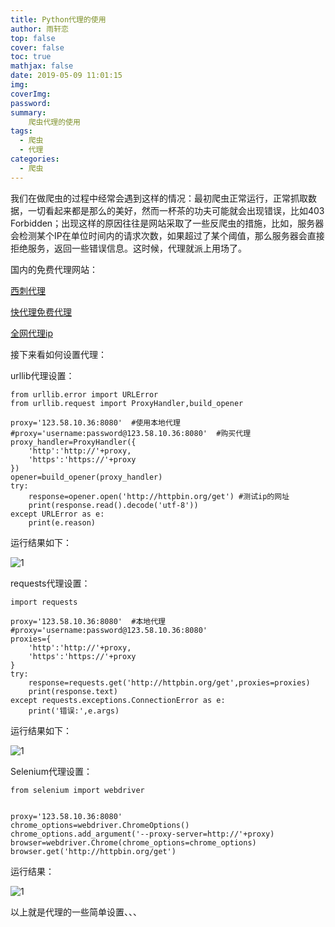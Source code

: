 ```yaml
---
title: Python代理的使用
author: 雨轩恋
top: false
cover: false
toc: true
mathjax: false
date: 2019-05-09 11:01:15
img:
coverImg:
password:
summary:
    爬虫代理的使用
tags:
  - 爬虫
  - 代理
categories:
  - 爬虫
---
```


我们在做爬虫的过程中经常会遇到这样的情况：最初爬虫正常运行，正常抓取数据，一切看起来都是那么的美好，然而一杯茶的功夫可能就会出现错误，比如403 Forbidden；出现这样的原因往往是网站采取了一些反爬虫的措施，比如，服务器会检测某个IP在单位时间内的请求次数，如果超过了某个阈值，那么服务器会直接拒绝服务，返回一些错误信息。这时候，代理就派上用场了。

国内的免费代理网站：

[西刺代理](https://www.xicidaili.com/)

[快代理免费代理](https://www.kuaidaili.com/free/inha/)

[全网代理ip](http://www.goubanjia.com/)

接下来看如何设置代理：

urllib代理设置：
```
from urllib.error import URLError
from urllib.request import ProxyHandler,build_opener

proxy='123.58.10.36:8080'  #使用本地代理
#proxy='username:password@123.58.10.36:8080'  #购买代理
proxy_handler=ProxyHandler({
    'http':'http://'+proxy,
    'https':'https://'+proxy
})
opener=build_opener(proxy_handler)
try:
    response=opener.open('http://httpbin.org/get') #测试ip的网址
    print(response.read().decode('utf-8'))
except URLError as e:
    print(e.reason)
```
运行结果如下：

![1](https://img2018.cnblogs.com/blog/1471003/201812/1471003-20181218200044731-924552458.png)

requests代理设置：
```
import requests

proxy='123.58.10.36:8080'  #本地代理
#proxy='username:password@123.58.10.36:8080'
proxies={
    'http':'http://'+proxy,
    'https':'https://'+proxy
}
try:
    response=requests.get('http://httpbin.org/get',proxies=proxies)
    print(response.text)
except requests.exceptions.ConnectionError as e:
    print('错误:',e.args)
```

运行结果如下：

![1](https://img2018.cnblogs.com/blog/1471003/201812/1471003-20181218200206306-526102698.png)


Selenium代理设置：
```
from selenium import webdriver


proxy='123.58.10.36:8080'
chrome_options=webdriver.ChromeOptions()
chrome_options.add_argument('--proxy-server=http://'+proxy)
browser=webdriver.Chrome(chrome_options=chrome_options)
browser.get('http://httpbin.org/get')
```
运行结果：

![1](https://img2018.cnblogs.com/blog/1471003/201812/1471003-20181218200256758-1326698509.png)



以上就是代理的一些简单设置、、、

 